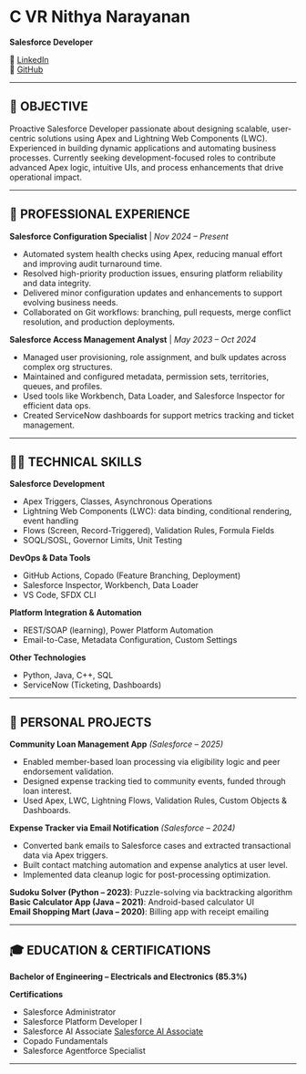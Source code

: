<!--### Hi there 👋

### Find me On:-

- ### [Blogspot](https://programcodegithub.blogspot.com/)

- ### [Linkedin](https://www.linkedin.com/in/nithya-narayanan-c-vr-0278661aa/)

- ### [Instagram](https://www.instagram.com/nithya.narayanan.v/)


**NithyaNarayananV/NithyaNarayananV** is a ✨ _special_ ✨ repository because its `README.md` (this file) appears on your GitHub profile.

Here are some ideas to get you started:

- 🔭 I’m currently working on ...Python
- 🌱 I’m currently learning ...Java
- 👯 I’m looking to collaborate on ...Java
- 💬 Ask me about ...Anything
- 📫 How to reach me: ... [Linkedin](https://www.linkedin.com/in/nithya-narayanan-c-vr-0278661aa/)
- 😄 Pronouns: ...He/Him heee

 
Sunday GitHub day.
Lets see how I follow.
-->


# C VR Nithya Narayanan
**Salesforce Developer**

 <!--📞 9445511404  
📧 nithyanarayanancvr@gmail.com   --> 
🔗 [LinkedIn](https://linkedin.com/in/nithya-narayanan-c-vr-0278661aa/)  
🔗 [GitHub](https://github.com/NithyaNarayananV)

---

## 🧭 OBJECTIVE
Proactive Salesforce Developer passionate about designing scalable, user-centric solutions using Apex and Lightning Web Components (LWC). Experienced in building dynamic applications and automating business processes. Currently seeking development-focused roles to contribute advanced Apex logic, intuitive UIs, and process enhancements that drive operational impact.

---

## 🧪 PROFESSIONAL EXPERIENCE
<!--
**Tata Consultancy Services** | *Jan 2023 – Present*  
**Client: Shell Trading & Supply** | *May 2023 – Present*
 -->
**Salesforce Configuration Specialist** | *Nov 2024 – Present*
- Automated system health checks using Apex, reducing manual effort and improving audit turnaround time.
- Resolved high-priority production issues, ensuring platform reliability and data integrity.
- Delivered minor configuration updates and enhancements to support evolving business needs.
- Collaborated on Git workflows: branching, pull requests, merge conflict resolution, and production deployments.

**Salesforce Access Management Analyst** | *May 2023 – Oct 2024*
- Managed user provisioning, role assignment, and bulk updates across complex org structures.
- Maintained and configured metadata, permission sets, territories, queues, and profiles.
- Used tools like Workbench, Data Loader, and Salesforce Inspector for efficient data ops.
- Created ServiceNow dashboards for support metrics tracking and ticket management.

---

## 🧑‍💻 TECHNICAL SKILLS

**Salesforce Development**
- Apex Triggers, Classes, Asynchronous Operations
- Lightning Web Components (LWC): data binding, conditional rendering, event handling
- Flows (Screen, Record-Triggered), Validation Rules, Formula Fields
- SOQL/SOSL, Governor Limits, Unit Testing

**DevOps & Data Tools**
- GitHub Actions, Copado (Feature Branching, Deployment)
- Salesforce Inspector, Workbench, Data Loader
- VS Code, SFDX CLI

**Platform Integration & Automation**
- REST/SOAP (learning), Power Platform Automation
- Email-to-Case, Metadata Configuration, Custom Settings

**Other Technologies**
- Python, Java, C++, SQL  
- ServiceNow (Ticketing, Dashboards)

---

## 🧩 PERSONAL PROJECTS

**Community Loan Management App** *(Salesforce – 2025)*
- Enabled member-based loan processing via eligibility logic and peer endorsement validation.
- Designed expense tracking tied to community events, funded through loan interest.
- Used Apex, LWC, Lightning Flows, Validation Rules, Custom Objects & Dashboards.

**Expense Tracker via Email Notification** *(Salesforce – 2024)*
- Converted bank emails to Salesforce cases and extracted transactional data via Apex triggers.
- Built contact matching automation and expense analytics at user level.
- Implemented data cleanup logic for post-processing optimization.

**Sudoku Solver (Python – 2023)**: Puzzle-solving via backtracking algorithm  
**Basic Calculator App (Java – 2021)**: Android-based calculator UI  
**Email Shopping Mart (Java – 2020)**: Billing app with receipt emailing

---

## 🎓 EDUCATION & CERTIFICATIONS

**Bachelor of Engineering – Electricals and Electronics (85.3%)**  

<!--Rajalakshmi Institute of Technology, Chennai (2018–2022) -->

**Certifications**
- Salesforce Administrator  
- Salesforce Platform Developer I  
- Salesforce AI Associate  [Salesforce AI Associate](https://github.com/NithyaNarayananV/Certificates/blob/main/Salesforce/Salesforce%20AI%20Certificate.pdf)
- Copado Fundamentals  
- Salesforce Agentforce Specialist

---
